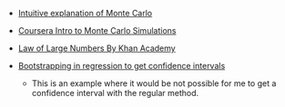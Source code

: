 + [Intuitive explanation of Monte Carlo](https://www.youtube.com/watch?v=7ESK5SaP-bc)
+ [Coursera Intro to Monte Carlo Simulations](https://www.coursera.org/learn/stanford-statistics/lecture/jaiLP/using-the-law-of-large-numbers-to-approximate-quantities-of-interest)
+ [Law of Large Numbers By Khan Academy](https://www.youtube.com/watch?v=VpuN8vCQ--M)


+ [Bootstrapping in regression to get confidence intervals](https://www.youtube.com/watch?v=23guEZy3mEo)
    + This is an example where it would be not possible for me to get a confidence interval with the regular method. 
